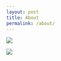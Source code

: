 ```yaml
---
layout: post
title: About
permalink: /about/
---
```


![](https://jiojiajiu.github.io/assets/page1.png)


![](https://jiojiajiu.github.io/assets/page2.png)
